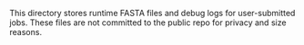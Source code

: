 This directory stores runtime FASTA files and debug logs for user-submitted jobs. These files are not committed to the public repo for privacy and size reasons.
